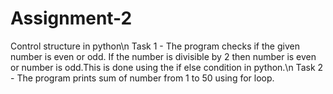 # Assignment-2
Control structure in python\n
Task 1 - The program checks if the given number is even or odd. If the number is divisible by 2 then number is even or number is odd.This is done using the if else condition in python.\n
Task 2 - The program prints sum of number from  1 to 50 using for loop.
